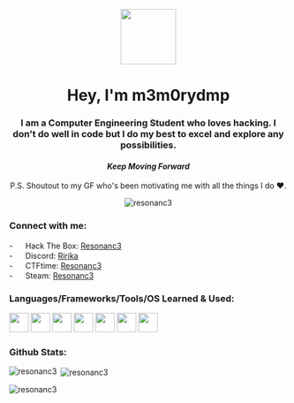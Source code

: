 <!--- Medias/Assets
![giphy](https://github.com/Resonanc3/Resonanc3/assets/79844632/4c30320e-dfd1-400c-8cbc-e3136c7aefd1)
![Anurag's GitHub stats](https://github-readme-stats.vercel.app/api?username=resonanc3&show_icons=true&hide=contribs,prs&cache_seconds=86400&theme=tokyonight)
![hack-the-box 256x256](https://github.com/Resonanc3/Resonanc3/assets/79844632/3cf935fb-4c3e-434a-a051-4ba74d76b61b)
![unnamed (4)](https://github.com/Resonanc3/Resonanc3/assets/79844632/072cb206-a121-48a5-87fb-1cb939b70616)
![discord 256x256](https://github.com/Resonanc3/Resonanc3/assets/79844632/16f041db-a8b7-4905-84b7-f791fa4c5ac6)
![steam 256x256](https://github.com/Resonanc3/Resonanc3/assets/79844632/cae707fb-b514-407a-92c9-42f6d30a7f20)
![linux 220x256](https://github.com/Resonanc3/Resonanc3/assets/79844632/31de9da1-7538-4c10-beeb-28151285b623)
![flutter-icon-2048x2048-ufx4idi8](https://github.com/Resonanc3/Resonanc3/assets/79844632/54914fdc-0ce9-4cab-b733-df3bc08d214a)
![Git-Icon-1788C](https://github.com/Resonanc3/Resonanc3/assets/79844632/8b9cb321-f708-490d-854c-52b93ea323b3)
![214250](https://github.com/Resonanc3/Resonanc3/assets/79844632/601abac5-a7b7-4d64-b680-581168281570)
![png-transparent-arduino-macos-bigsur-icon-thumbnail](https://github.com/Resonanc3/Resonanc3/assets/79844632/4a4cfcc1-2ad7-45ab-bed9-f9ee6aa510c3)
![926px-C_Programming_Language svg](https://github.com/Resonanc3/Resonanc3/assets/79844632/70062bf1-3348-438c-88b1-9bc8b54d265d)
![5968282](https://github.com/Resonanc3/Resonanc3/assets/79844632/e86f31f1-a54f-4b6a-97fd-2d8fb11e4d2c)
![Python-logo-notext svg](https://github.com/Resonanc3/Resonanc3/assets/79844632/746a3386-2821-49c4-8372-3c242ad88ab2)
--->

<div id="header" align="center">
  <img src="https://github.com/Resonanc3/Resonanc3/assets/79844632/601abac5-a7b7-4d64-b680-581168281570" width="100"/>
</div>

<h1 align="center">Hey, I'm m3m0rydmp</h1>
<h3 align="center">I am a Computer Engineering Student who loves hacking. I don't do well in code but I do my best to excel and explore any possibilities.</h3>
<h4 align="center"><i>Keep Moving Forward</i></h4>
<p align="center">P.S. Shoutout to my GF who's been motivating me with all the things I do ❤️.</p>

<p align="center"> <img src="https://komarev.com/ghpvc/?username=resonanc3&label=Profile%20views&color=0e75b6&style=flat" alt="resonanc3" /> </p>

<h3 align="left">Connect with me:</h3>
<p align="left">
  - <img src="https://github.com/Resonanc3/Resonanc3/assets/79844632/3cf935fb-4c3e-434a-a051-4ba74d76b61b" width="15"> Hack The Box: <a href="https://app.hackthebox.com/profile/1006224">Resonanc3</a><br>
  - <img src="https://github.com/Resonanc3/Resonanc3/assets/79844632/16f041db-a8b7-4905-84b7-f791fa4c5ac6" width="15"> Discord: <a href="https://discord.com/users/745265976488099961">Ririka</a><br>
  - <img src="https://github.com/Resonanc3/Resonanc3/assets/79844632/072cb206-a121-48a5-87fb-1cb939b70616" width="15"> CTFtime: <a href="https://ctftime.org/user/171224">Resonanc3</a><br>
  - <img src="https://github.com/Resonanc3/Resonanc3/assets/79844632/cae707fb-b514-407a-92c9-42f6d30a7f20" width="15"> Steam: <a href="https://steamcommunity.com/profiles/76561198277881162/">Resonanc3</a>
</p>

<h3 align="left">Languages/Frameworks/Tools/OS Learned & Used:</h3>
<p align="left">
  <img src="https://github.com/Resonanc3/Resonanc3/assets/79844632/31de9da1-7538-4c10-beeb-28151285b623" width="35">
  <img src="https://github.com/Resonanc3/Resonanc3/assets/79844632/54914fdc-0ce9-4cab-b733-df3bc08d214a" width="35">
  <img src="https://github.com/Resonanc3/Resonanc3/assets/79844632/8b9cb321-f708-490d-854c-52b93ea323b3" width="35">
  <img src="https://github.com/Resonanc3/Resonanc3/assets/79844632/4a4cfcc1-2ad7-45ab-bed9-f9ee6aa510c3" width="35">
  <img src="https://github.com/Resonanc3/Resonanc3/assets/79844632/70062bf1-3348-438c-88b1-9bc8b54d265d" width="35">
  <img src="https://github.com/Resonanc3/Resonanc3/assets/79844632/e86f31f1-a54f-4b6a-97fd-2d8fb11e4d2c" width="35">
  <img src="https://github.com/Resonanc3/Resonanc3/assets/79844632/746a3386-2821-49c4-8372-3c242ad88ab2" width="35">
</p>

<h3 align="left">Github Stats:</h3>
<p><img align="left" src="https://github-readme-stats.vercel.app/api/top-langs?username=resonanc3&theme=tokyonight&show_icons=true&locale=en&layout=compact" alt="resonanc3" /></p>

<p>&nbsp;<img align="center" src="https://github-readme-stats.vercel.app/api?username=resonanc3&theme=tokyonight&show_icons=true" alt="resonanc3" /></p>

<p><img align="center" src="https://github-readme-streak-stats.herokuapp.com/?user=resonanc3&" alt="resonanc3" /></p>



